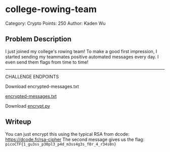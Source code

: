 # college-rowing-team
Category: Crypto
Points: 250
Author: Kaden Wu
## Problem Description
I just joined my college's rowing team! To make a good first impression, I started sending my teammates positive automated messages every day. I even send them flags from time to time!

----------

CHALLENGE ENDPOINTS

Download encrypted-messages.txt

[encrypted-messages.txt](https://artifacts.picoctf.net/picoMini+by+redpwn/Cryptography/college-rowing-team/encrypted-messages.txt)

Download [encrypt.py](https://artifacts.picoctf.net/picoMini+by+redpwn/Cryptography/college-rowing-team/encrypt.py)

## Writeup
You can just encrypt this using the typical RSA from dcode:
https://dcode.fr/rsa-cipher
The second message gives us the flag: <br>
`picoCTF{1_gu3ss_p30pl3_p4d_m3ss4g3s_f0r_4_r34s0n}`
